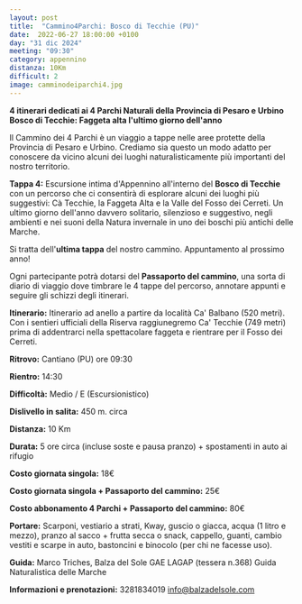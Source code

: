 ```yaml
---
layout: post
title:  "Cammino4Parchi: Bosco di Tecchie (PU)"
date:  2022-06-27 18:00:00 +0100
day: "31 dic 2024"
meeting: "09:30"
category: appennino 
distanza: 10Km
difficult: 2
image: camminodeiparchi4.jpg
---
```


**4 itinerari dedicati ai 4 Parchi Naturali della Provincia di Pesaro e Urbino**
**Bosco di Tecchie: Faggeta alta l'ultimo giorno dell'anno**

Il Cammino dei 4 Parchi è un viaggio a tappe nelle aree protette della Provincia di Pesaro e Urbino. Crediamo sia questo un modo adatto per conoscere da vicino alcuni dei luoghi naturalisticamente più importanti del nostro territorio.

**Tappa 4:** Escursione intima d'Appennino all'interno del **Bosco di Tecchie** con un percorso che ci consentirà di esplorare alcuni dei luoghi più suggestivi: Cà Tecchie, la Faggeta Alta e la Valle del Fosso dei Cerreti. Un ultimo giorno dell'anno davvero solitario, silenzioso e suggestivo, negli ambienti e nei suoni della Natura invernale in uno dei boschi più antichi delle Marche.

Si tratta dell'**ultima tappa** del nostro cammino. Appuntamento al prossimo anno!

Ogni partecipante potrà dotarsi del **Passaporto del cammino**, una sorta di diario di viaggio dove timbrare le 4 tappe del percorso, annotare appunti e seguire gli schizzi degli itinerari.

**Itinerario:** Itinerario ad anello a partire da località Ca' Balbano (520 metri). Con i sentieri ufficiali della Riserva raggiunegremo Ca' Tecchie (749 metri) prima di addentrarci nella spettacolare faggeta e rientrare per il Fosso dei Cerreti.

**Ritrovo:** Cantiano (PU) ore 09:30

**Rientro:** 14:30 

**Difficoltà:** Medio / E (Escursionistico)

**Dislivello in salita:** 450 m. circa

**Distanza:** 10 Km

**Durata:** 5 ore circa (incluse soste e pausa pranzo) + spostamenti in auto ai rifugio

**Costo giornata singola:** 18€

**Costo giornata singola + Passaporto del cammino:** 25€

**Costo abbonamento 4 Parchi + Passaporto del cammino:** 80€

**Portare:** Scarponi, vestiario a strati, Kway, guscio o giacca, acqua (1 litro e mezzo), pranzo al sacco + frutta secca o snack, cappello, guanti, cambio vestiti e scarpe in auto, bastoncini e binocolo (per chi ne facesse uso). 


**Guida:** Marco Triches, Balza del Sole GAE LAGAP (tessera n.368) Guida Naturalistica delle Marche

**Informazioni e prenotazioni:** 3281834019 info@balzadelsole.com
